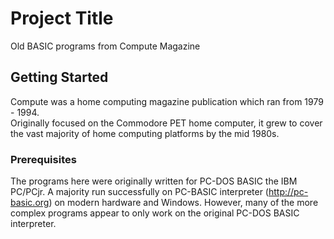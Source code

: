 # Project Title

Old BASIC programs from Compute Magazine

## Getting Started

Compute was a home computing magazine publication which ran from 1979 - 1994.  
Originally focused on the Commodore PET home computer, it grew to cover the
vast majority of home computing platforms by the mid 1980s.   

### Prerequisites

The programs here were originally written for PC-DOS BASIC the IBM PC/PCjr.
A majority run successfully on PC-BASIC interpreter (http://pc-basic.org)
on modern hardware and Windows.  However, many of the more complex programs
appear to only work on the original PC-DOS BASIC interpreter.
